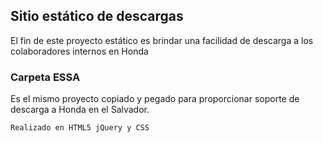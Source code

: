 ## Sitio estático de descargas

El fin de este proyecto estático es brindar una facilidad de descarga a los colaboradores internos en Honda

### Carpeta ESSA

Es el mismo proyecto copiado y pegado para proporcionar soporte de descarga a Honda en el Salvador.

```markdown
Realizado en HTML5 jQuery y CSS

